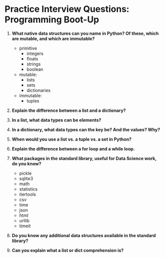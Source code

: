 # Practice Interview Questions:  Programming Boot-Up1. **What native data structures can you name in Python? Of these, which are mutable, and which are immutable?**    * primitive        * integers        * floats        * strings        * boolean    * mutable:        * lists        * sets        * dictionaries    * immutable:        * tuples1. **Explain the difference between a list and a dictionary?**1. **In a list, what data types can be elements?**1. **In a dictionary, what data types can the key be? And the values? Why?**1. **When would you use a list vs. a tuple vs. a set in Python?**1. **Explain the difference between a for loop and a while loop.**1. **What packages in the standard library, useful for Data Science work, do you know?**    * pickle    * sqlite3    * math    * statistics    * itertools    * csv    * time    * json    * html    * urllib    * timeit1. **Do you know any additional data structures available in the standard library?**1. **Can you explain what a list or dict comprehension is?**